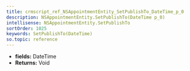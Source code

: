 ```yaml
---
title: crmscript_ref_NSAppointmentEntity_SetPublishTo_DateTime_p_0
description: NSAppointmentEntity.SetPublishTo(DateTime p_0)
intellisense: NSAppointmentEntity.SetPublishTo
sortOrder: 1025
keywords: SetPublishTo(DateTime)
so.topic: reference
---
```



* **fields:** DateTime
* **Returns:** Void


